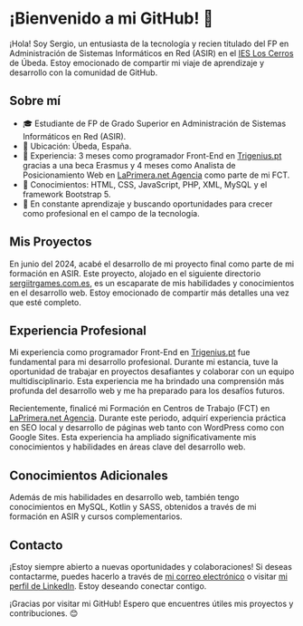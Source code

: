 # ¡Bienvenido a mi GitHub! 👋

¡Hola! Soy Sergio, un entusiasta de la tecnología y recien titulado del FP en Administración de Sistemas Informáticos en Red (ASIR) en el [IES Los Cerros](https://loscerros.org/) de Úbeda. Estoy emocionado de compartir mi viaje de aprendizaje y desarrollo con la comunidad de GitHub.

## Sobre mí

- 🎓 Estudiante de FP de Grado Superior en Administración de Sistemas Informáticos en Red (ASIR).
- 📍 Ubicación: Úbeda, España.
- 💼 Experiencia: 3 meses como programador Front-End en [Trigenius.pt](https://www.trigenius.pt/) gracias a una beca Erasmus y 4 meses como Analista de Posicionamiento Web en [LaPrimera.net Agencia](https://laprimera.net/) como parte de mi FCT.
- 🌱 Conocimientos: HTML, CSS, JavaScript, PHP, XML, MySQL y el framework Bootstrap 5.
- 🚀 En constante aprendizaje y buscando oportunidades para crecer como profesional en el campo de la tecnología.

## Mis Proyectos

En junio del 2024, acabé el desarrollo de mi proyecto final como parte de mi formación en ASIR. Este proyecto, alojado en el siguiente directorio [sergiitrgames.com.es](https://sergiitrgames.com.es/), es un escaparate de mis habilidades y conocimientos en el desarrollo web. Estoy emocionado de compartir más detalles una vez que esté completo.

## Experiencia Profesional

Mi experiencia como programador Front-End en [Trigenius.pt](https://trigenius.pt/) fue fundamental para mi desarrollo profesional. Durante mi estancia, tuve la oportunidad de trabajar en proyectos desafiantes y colaborar con un equipo multidisciplinario. Esta experiencia me ha brindado una comprensión más profunda del desarrollo web y me ha preparado para los desafíos futuros.

Recientemente, finalicé mi Formación en Centros de Trabajo (FCT) en [LaPrimera.net Agencia](https://laprimera.net/). Durante este periodo, adquirí experiencia práctica en SEO local y desarrollo de páginas web tanto con WordPress como con Google Sites. Esta experiencia ha ampliado significativamente mis conocimientos y habilidades en áreas clave del desarrollo web.



## Conocimientos Adicionales

Además de mis habilidades en desarrollo web, también tengo conocimientos en MySQL, Kotlin y SASS, obtenidos a través de mi formación en ASIR y cursos complementarios.

## Contacto

¡Estoy siempre abierto a nuevas oportunidades y colaboraciones! Si deseas contactarme, puedes hacerlo a través de [mi correo electrónico](mailto:sergiotrillorodriguez123@gmail.com) o visitar [mi perfil de LinkedIn](https://www.linkedin.com/in/sergiitr11). Estoy deseando conectar contigo.

¡Gracias por visitar mi GitHub! Espero que encuentres útiles mis proyectos y contribuciones. 😊
